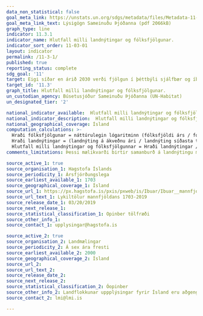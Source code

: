 ```yaml
---
data_non_statistical: false
goal_meta_link: https://unstats.un.org/sdgs/metadata/files/Metadata-11-03-01.pdf
goal_meta_link_text: Lýsigögn Sameinuðu Þjóðanna (pdf 2066kB)
graph_type: line
indicator: 11.3.1
indicator_name: Hlutfall milli landnýtingar og fólksfjölgunar.
indicator_sort_order: 11-03-01
layout: indicator
permalink: /11-3-1/
published: true
reporting_status: complete
sdg_goal: '11'
target: Eigi síðar en árið 2030 verði fjölgun í þéttbýli sjálfbær og íbúar alls staðar í heiminum taki meiri þátt í skipulagsmálum og samkomulagi um sjálfbærni.
target_id: '11.3'
graph_title: Hlutfall milli landnýtingar og fólksfjölgunar.
un_custodian_agency: Búsetusjóður Sameinuðu Þjóðanna (UN-Habitat)
un_designated_tier: '2'

national_indicator_available:  Hlutfall milli landnýtingar og fólksfjölgunar.
national_indicator_description:  Hlutfall milli landnýtingar og fólksfjölgunar.
national_geographical_coverage: Ísland
computation_calculations: >-
  Hraði fólksfjölgunar = náttúrulegin lógaritminn (fólksfjöldi árs / fólksfjöldi síðasta tímabils) / tími milli mælinga.
  Hraði landnýtingar = (landnýting á ákveðnu ári / landnýting síðasta tímabils) / tími milli mælinga.
  Hlutfall milli landnýtingar og fólksfjölgunnar = Hraði landnýtingar / hraði fólksfjölgunar
comments_limitations: Þessi mælikvarði birtir samanburð á landnýtingu milli áranna  2000, 2006, 2012 og 2018. Gögn fylgja forskrift Sameinuðu Þjóðanna fyrir þennan mælikvarða. Þessi mælikvarði var fundinn í samstarfi við sérfræðinga á þessu sviði.

source_active_1: true
source_organisation_1: Hagstofa Íslands
source_periodicity_1: Ársfjórðungslega
source_earliest_available_1: 1703
source_geographical_coverage_1: Ísland
source_url_1: https://px.hagstofa.is/pxis/pxweb/is/Ibuar/Ibuar__mannfjoldi__1_yfirlit__yfirlit_mannfjolda/MAN00000.px
source_url_text_1: Lykiltölur mannfjöldans 1703-2019
source_release_date_1: 03/20/2019
source_next_release_1:
source_statistical_classification_1: Opinber tölfræði
source_other_info_1:
source_contact_1: upplysingar@hagstofa.is

source_active_2: true
source_organisation_2: Landmælingar
source_periodicity_2: Á sex ára fresti
source_earliest_available_2: 2000
source_geographical_coverage_2: Ísland
source_url_2:
source_url_text_2:
source_release_date_2:
source_next_release_2:
source_statistical_classification_2: Óopinber
source_other_info_2: Landflokkunar uppplýsingar fyrir Ísland eru aðgengilegar frá CORINE (Coordination of Information on the Environment) gagnagrunninum sem framleiddur er í Copernicus verkefninu. Landflokkar eru uppfærðir á sex ára fresti og innihalda upplýsingar um margvíslega landflokka, þ.á.m. byggð svæði og byggingarsvæði
source_contact_2: lmi@lmi.is

---
```

